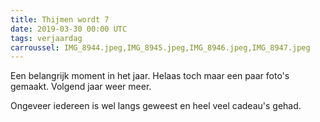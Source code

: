 ```yaml
---
title: Thijmen wordt 7
date: 2019-03-30 00:00 UTC
tags: verjaardag
carroussel: IMG_8944.jpeg,IMG_8945.jpeg,IMG_8946.jpeg,IMG_8947.jpeg
---
```

Een belangrijk moment in het jaar. Helaas toch maar een paar foto's gemaakt. Volgend jaar weer meer.

Ongeveer iedereen is wel langs geweest en heel veel cadeau's gehad.




